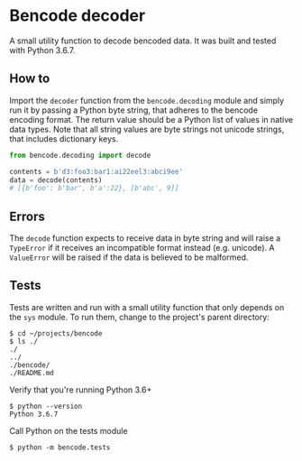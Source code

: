 # Bencode decoder

A small utility function to decode bencoded data. It was built and tested with Python 3.6.7.

## How to

Import the `decoder` function from the `bencode.decoding` module and simply run it by passing a Python byte string, that adheres to the bencode encoding format. The return value should be a Python list of values in native data types. Note that all string values are byte strings not unicode strings, that includes dictionary keys.

```python
from bencode.decoding import decode

contents = b'd3:foo3:bar1:ai22eel3:abci9ee'
data = decode(contents)
# [{b'foo': b'bar', b'a':22}, [b'abc', 9]]
```

## Errors

The `decode` function expects to receive data in byte string and will raise a `TypeError` if it receives an incompatible format instead (e.g. unicode).
A `ValueError` will be raised if the data is believed to be malformed.

## Tests

Tests are written and run with a small utility function that only depends on the `sys` module. To run them, change to the project's parent directory:

    $ cd ~/projects/bencode
    $ ls ./
    ./
    ../
    ./bencode/
    ./README.md

Verify that you're running Python 3.6+

    $ python --version
    Python 3.6.7

Call Python on the tests module

    $ python -m bencode.tests
